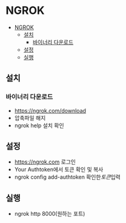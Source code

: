 # NGROK

- [NGROK](#ngrok)
  - [설치](#설치)
    - [바이너리 다운로드](#바이너리-다운로드)
  - [설정](#설정)
  - [실행](#실행)

## 설치

### 바이너리 다운로드

- https://ngrok.com/download
- 압축파일 해지
- ngrok help 설치 확인

## 설정

- https://ngrok.com 로그인
- Your Authtoken에서 토큰 확인 및 복사
- ngrok config add-authtoken 확인한*토큰*입력

## 실행

- ngrok http 8000(원하는 포트)
